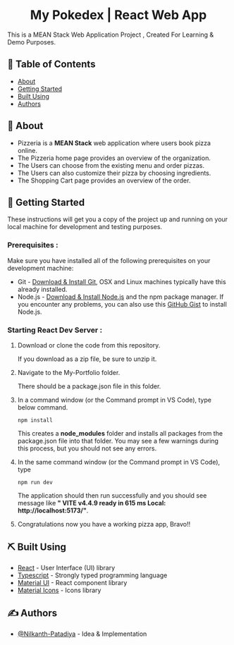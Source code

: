 <h1 align="center">My Pokedex | React Web App</h1>

<p> This is a MEAN Stack Web Application Project , Created For Learning & Demo Purposes.</p>

## 📝 Table of Contents

- [About](#about)
- [Getting Started](#getting_started)
- [Built Using](#built_using)
- [Authors](#authors)

## 🧐 About <a name = "about"></a>

- Pizzeria is a **MEAN Stack** web application where users book pizza online.
- The Pizzeria home page provides an
  overview of the organization.
- The Users can choose from the existing menu and
  order pizzas.
- The Users can also customize their pizza by
  choosing ingredients.
- The Shopping Cart page provides an overview of the order.

## 🏁 Getting Started <a name = "getting_started"></a>

These instructions will get you a copy of the project up and running on your local machine for development and testing purposes.

### **Prerequisites** :

Make sure you have installed all of the following prerequisites on your development machine:

- Git - [Download & Install Git](https://git-scm.com/downloads), OSX and Linux machines typically have this already installed.
- Node.js - [Download & Install Node.js](https://nodejs.org/en/download/) and the npm package manager. If you encounter any problems, you can also use this [GitHub Gist](https://gist.github.com/isaacs/579814) to install Node.js.

### **Starting React Dev Server** :

1. Download or clone the code from this repository.

   If you download as a zip file, be sure to unzip it.

2. Navigate to the My-Portfolio folder.

   There should be a package.json file in this folder.

3. In a command window (or the Command prompt in VS Code), type below command.

   ```
   npm install
   ```

   This creates a **node_modules** folder and installs all packages from the package.json file into that folder. You may see a few warnings during this process, but you should not see any errors.

4. In the same command window (or the Command prompt in VS Code), type

   ```
   npm run dev
   ```

   The application should then run successfully and you should see message like **" VITE v4.4.9 ready in 615 ms Local: http://localhost:5173/"**.

5. Congratulations now you have a working pizza app, Bravo!!

## ⛏️ Built Using <a name = "built_using"></a>

- [React](https://react.dev/) - User Interface (UI) library
- [Typescript](https://www.typescriptlang.org/) - Strongly typed programming language
- [Material UI](https://mui.com/material-ui/) - React component library
- [Material Icons](https://mui.com/material-ui/material-icons/) - Icons library

## ✍️ Authors <a name = "authors"></a>

- [@Nilkanth-Patadiya](https://github.com/Nilkanth-Patadiya) - Idea & Implementation
